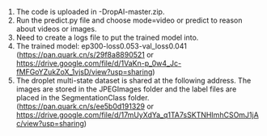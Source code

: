 1. The code is uploaded in -DropAI-master.zip.
2. Run the predict.py file and choose mode=video or predict to reason about videos or images.
3. Need to create a logs file to put the trained model into.
4. The trained model: ep300-loss0.053-val_loss0.041 (https://pan.quark.cn/s/29f8a8890521 or https://drive.google.com/file/d/1VaKn-p_0w4_Jc-fMFGoYZukZoX_1vjsD/view?usp=sharing)
5. The droplet multi-state dataset is shared at the following address. The images are stored in the JPEGImages folder and the label files are placed in the SegmentationClass folder. (https://pan.quark.cn/s/ee5b0d191329 or https://drive.google.com/file/d/17mUyXdYa_q1TA7sSKTNHImhCSOmJ1jAc/view?usp=sharing)
